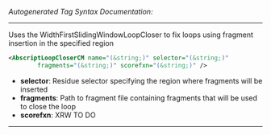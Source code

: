 <!-- THIS IS AN AUTOGENERATED FILE: Don't edit it directly, instead change the schema definition in the code itself. -->

_Autogenerated Tag Syntax Documentation:_

---
Uses the WidthFirstSlidingWindowLoopCloser to fix loops using fragment insertion in the specified region

```xml
<AbscriptLoopCloserCM name="(&string;)" selector="(&string;)"
        fragments="(&string;)" scorefxn="(&string;)" />
```

-   **selector**: Residue selector specifying the region where fragments will be inserted
-   **fragments**: Path to fragment file containing fragments that will be used to close the loop
-   **scorefxn**: XRW TO DO

---
